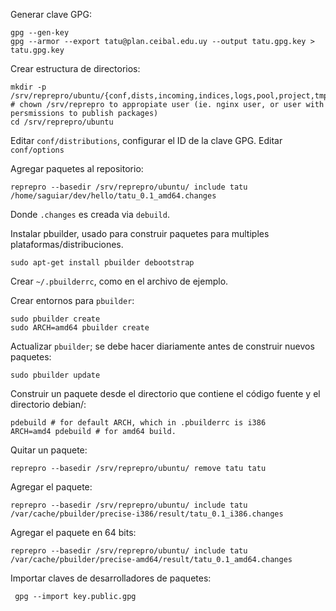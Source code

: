 Generar clave GPG:

    gpg --gen-key
    gpg --armor --export tatu@plan.ceibal.edu.uy --output tatu.gpg.key > tatu.gpg.key

Crear estructura de directorios:

    mkdir -p /srv/reprepro/ubuntu/{conf,dists,incoming,indices,logs,pool,project,tmpl}
    # chown /srv/reprepro to appropiate user (ie. nginx user, or user with persmissions to publish packages)
    cd /srv/reprepro/ubuntu

Editar `conf/distributions`, configurar el ID de la clave GPG.
Editar `conf/options`

Agregar paquetes al repositorio:

    reprepro --basedir /srv/reprepro/ubuntu/ include tatu /home/saguiar/dev/hello/tatu_0.1_amd64.changes

Donde `.changes` es creada via `debuild`.

Instalar pbuilder, usado para construir paquetes para multiples plataformas/distribuciones.

    sudo apt-get install pbuilder debootstrap 

Crear `~/.pbuilderrc`, como en el archivo de ejemplo.

Crear entornos para `pbuilder`:

    sudo pbuilder create
    sudo ARCH=amd64 pbuilder create

Actualizar `pbuilder`; se debe hacer diariamente antes de construir nuevos paquetes:

    sudo pbuilder update

Construir un paquete desde el directorio que contiene el código fuente y el directorio debian/:

    pdebuild # for default ARCH, which in .pbuilderrc is i386
    ARCH=amd4 pdebuild # for amd64 build.

Quitar un paquete:

    reprepro --basedir /srv/reprepro/ubuntu/ remove tatu tatu

Agregar el paquete:

    reprepro --basedir /srv/reprepro/ubuntu/ include tatu /var/cache/pbuilder/precise-i386/result/tatu_0.1_i386.changes

Agregar el paquete en 64 bits:

    reprepro --basedir /srv/reprepro/ubuntu/ include tatu /var/cache/pbuilder/precise-amd64/result/tatu_0.1_amd64.changes

Importar claves de desarrolladores de paquetes:

     gpg --import key.public.gpg
